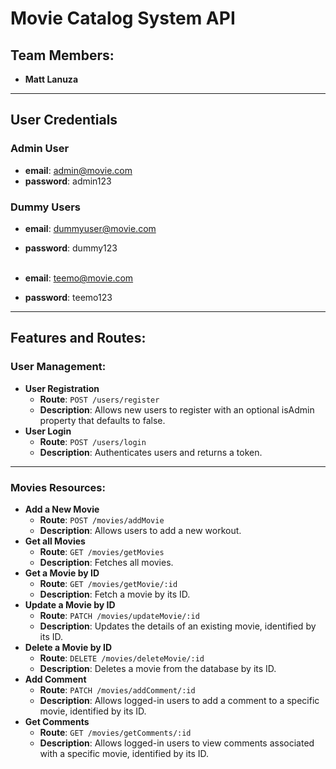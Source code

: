 # Movie Catalog System API


## Team Members:
- **Matt Lanuza**

---

## User Credentials
### Admin User
- **email**: admin@movie.com  
- **password**: admin123  

### Dummy Users
- **email**: dummyuser@movie.com  
- **password**: dummy123 <br><br>

- **email**: teemo@movie.com  
- **password**: teemo123  

---

## Features and Routes:

### User Management:
- **User Registration**  
  - **Route**: `POST /users/register`  
  - **Description**: Allows new users to register with an optional isAdmin property that defaults to false.  
- **User Login**  
  - **Route**: `POST /users/login`  
  - **Description**: Authenticates users and returns a token.

---

### Movies Resources:
- **Add a New Movie**  
  - **Route**: `POST /movies/addMovie`  
  - **Description**: Allows users to add a new workout.  
- **Get all Movies**  
  - **Route**: `GET /movies/getMovies`  
  - **Description**: Fetches all movies.
- **Get a Movie by ID**  
  - **Route**: `GET /movies/getMovie/:id`  
  - **Description**: Fetch a movie by its ID.
- **Update a Movie by ID**  
  - **Route**: `PATCH /movies/updateMovie/:id`  
  - **Description**: Updates the details of an existing movie, identified by its ID.
- **Delete a Movie by ID**  
  - **Route**: `DELETE /movies/deleteMovie/:id`  
  - **Description**: Deletes a movie from the database by its ID.
- **Add Comment**  
  - **Route**: `PATCH /movies/addComment/:id`  
  - **Description**:  Allows logged-in users to add a comment to a specific movie, identified by its ID.
- **Get Comments**  
  - **Route**: `GET /movies/getComments/:id`  
  - **Description**:  Allows logged-in users to view comments associated with a specific movie, identified by its ID.
